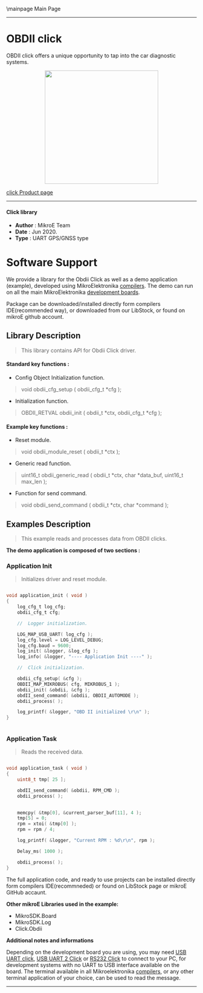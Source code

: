 \mainpage Main Page
 
---
# OBDII click

OBDII click offers a unique opportunity to tap into the car diagnostic systems. 

<p align="center">
  <img src="https://download.mikroe.com/images/click_for_ide/obdii_click.png" height=300px>
</p>

[click Product page](<https://www.mikroe.com/obdii-click>)

---


#### Click library 

- **Author**        : MikroE Team
- **Date**          : Jun 2020.
- **Type**          : UART GPS/GNSS type


# Software Support

We provide a library for the Obdii Click 
as well as a demo application (example), developed using MikroElektronika 
[compilers](https://shop.mikroe.com/compilers). 
The demo can run on all the main MikroElektronika [development boards](https://shop.mikroe.com/development-boards).

Package can be downloaded/installed directly form compilers IDE(recommended way), or downloaded from our LibStock, or found on mikroE github account. 

## Library Description

> This library contains API for Obdii Click driver.

#### Standard key functions :

- Config Object Initialization function.
> void obdii_cfg_setup ( obdii_cfg_t *cfg ); 
 
- Initialization function.
> OBDII_RETVAL obdii_init ( obdii_t *ctx, obdii_cfg_t *cfg );

#### Example key functions :

- Reset module.
> void obdii_module_reset ( obdii_t *ctx );
 
- Generic read function.
> uint16_t obdii_generic_read ( obdii_t *ctx, char *data_buf, uint16_t max_len );

- Function for send command.
> void obdii_send_command ( obdii_t *ctx, char *command );

## Examples Description

> This example reads and processes data from OBDII clicks. 

**The demo application is composed of two sections :**

### Application Init 

> Initializes driver and reset module.

```c

void application_init ( void )
{
    log_cfg_t log_cfg;
    obdii_cfg_t cfg;

    //  Logger initialization.

    LOG_MAP_USB_UART( log_cfg );
    log_cfg.level = LOG_LEVEL_DEBUG;
    log_cfg.baud = 9600;
    log_init( &logger, &log_cfg );
    log_info( &logger, "---- Application Init ----" );

    //  Click initialization.

    obdii_cfg_setup( &cfg );
    OBDII_MAP_MIKROBUS( cfg, MIKROBUS_1 );
    obdii_init( &obdii, &cfg );
    obdII_send_command( &obdii, OBDII_AUTOMODE );
    obdii_process( );

    log_printf( &logger, "OBD II initialized \r\n" );
}
  
```

### Application Task

> Reads the received data.

```c

void application_task ( void )
{
    uint8_t tmp[ 25 ];

    obdII_send_command( &obdii, RPM_CMD );
    obdii_process( );
        

    memcpy( &tmp[0], &current_parser_buf[11], 4 );
    tmp[5] = 0;
    rpm = xtoi( &tmp[0] );
    rpm = rpm / 4;

    log_printf( &logger, "Current RPM : %d\r\n", rpm );

    Delay_ms( 1000 );

    obdii_process( );
}

```


The full application code, and ready to use projects can be  installed directly form compilers IDE(recommneded) or found on LibStock page or mikroE GitHub accaunt.

**Other mikroE Libraries used in the example:** 

- MikroSDK.Board
- MikroSDK.Log
- Click.Obdii

**Additional notes and informations**

Depending on the development board you are using, you may need 
[USB UART click](https://shop.mikroe.com/usb-uart-click), 
[USB UART 2 Click](https://shop.mikroe.com/usb-uart-2-click) or 
[RS232 Click](https://shop.mikroe.com/rs232-click) to connect to your PC, for 
development systems with no UART to USB interface available on the board. The 
terminal available in all Mikroelektronika 
[compilers](https://shop.mikroe.com/compilers), or any other terminal application 
of your choice, can be used to read the message.



---
